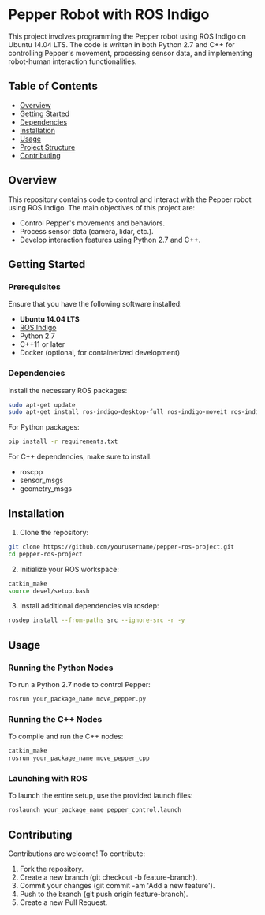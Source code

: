 # Pepper Robot with ROS Indigo

This project involves programming the Pepper robot using ROS Indigo on Ubuntu 14.04 LTS. The code is written in both Python 2.7 and C++ for controlling Pepper's movement, processing sensor data, and implementing robot-human interaction functionalities.

## Table of Contents

- [Overview](#overview)
- [Getting Started](#getting-started)
- [Dependencies](#dependencies)
- [Installation](#installation)
- [Usage](#usage)
- [Project Structure](#project-structure)
- [Contributing](#contributing)

## Overview

This repository contains code to control and interact with the Pepper robot using ROS Indigo. The main objectives of this project are:
- Control Pepper's movements and behaviors.
- Process sensor data (camera, lidar, etc.).
- Develop interaction features using Python 2.7 and C++.

## Getting Started

### Prerequisites

Ensure that you have the following software installed:
- **Ubuntu 14.04 LTS**
- [ROS Indigo](http://wiki.ros.org/indigo)
- Python 2.7
- C++11 or later
- Docker (optional, for containerized development)

### Dependencies

Install the necessary ROS packages:

```bash
sudo apt-get update
sudo apt-get install ros-indigo-desktop-full ros-indigo-moveit ros-indigo-navigation
```

For Python packages:

```bash
pip install -r requirements.txt
```

For C++ dependencies, make sure to install:

- roscpp
- sensor_msgs
- geometry_msgs

## Installation

1) Clone the repository:

```bash
git clone https://github.com/yourusername/pepper-ros-project.git
cd pepper-ros-project
```

2) Initialize your ROS workspace:

```bash
catkin_make
source devel/setup.bash
```

3) Install additional dependencies via rosdep:

```bash
rosdep install --from-paths src --ignore-src -r -y
```

## Usage
### Running the Python Nodes

To run a Python 2.7 node to control Pepper:

```bash
rosrun your_package_name move_pepper.py
```

### Running the C++ Nodes

To compile and run the C++ nodes:

```bash
catkin_make
rosrun your_package_name move_pepper_cpp
```

### Launching with ROS
To launch the entire setup, use the provided launch files:

```bash
roslaunch your_package_name pepper_control.launch
```

## Contributing
Contributions are welcome! To contribute:

1. Fork the repository.
2. Create a new branch (git checkout -b feature-branch).
3. Commit your changes (git commit -am 'Add a new feature').
4. Push to the branch (git push origin feature-branch).
5. Create a new Pull Request.


